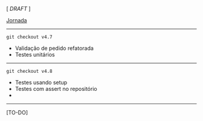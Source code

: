 [ _DRAFT_ ]

[Jornada](jornada)

---

```
git checkout v4.7
```

- Validação de pedido refatorada
- Testes unitários

---

```
git checkout v4.8
```

- Testes usando setup
- Testes com assert no repositório
-

---

[TO-DO]